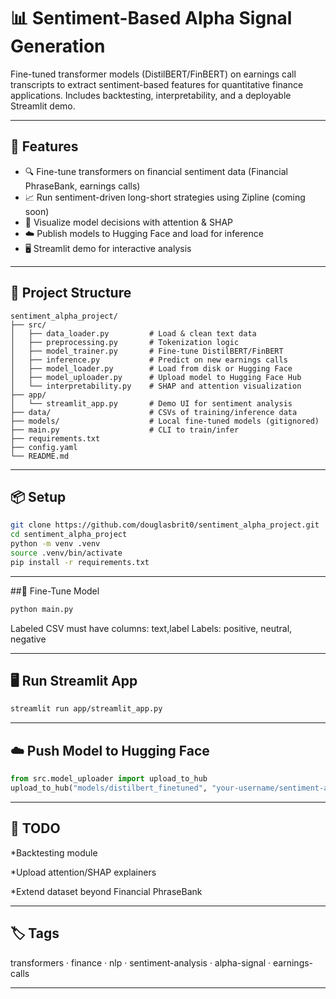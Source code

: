 # 📊 Sentiment-Based Alpha Signal Generation

Fine-tuned transformer models (DistilBERT/FinBERT) on earnings call transcripts to extract sentiment-based features for quantitative finance applications. Includes backtesting, interpretability, and a deployable Streamlit demo.

---

## 🚀 Features

- 🔍 Fine-tune transformers on financial sentiment data (Financial PhraseBank, earnings calls)
- 📈 Run sentiment-driven long-short strategies using Zipline (coming soon)
- 🧠 Visualize model decisions with attention & SHAP
- ☁️ Publish models to Hugging Face and load for inference
- 🖥️ Streamlit demo for interactive analysis

---

## 🧱 Project Structure

```text
sentiment_alpha_project/
├── src/
│   ├── data_loader.py         # Load & clean text data
│   ├── preprocessing.py       # Tokenization logic
│   ├── model_trainer.py       # Fine-tune DistilBERT/FinBERT
│   ├── inference.py           # Predict on new earnings calls
│   ├── model_loader.py        # Load from disk or Hugging Face
│   ├── model_uploader.py      # Upload model to Hugging Face Hub
│   └── interpretability.py    # SHAP and attention visualization
├── app/
│   └── streamlit_app.py       # Demo UI for sentiment analysis
├── data/                      # CSVs of training/inference data
├── models/                    # Local fine-tuned models (gitignored)
├── main.py                    # CLI to train/infer
├── requirements.txt
├── config.yaml
└── README.md
```

---

## 📦 Setup

```bash
git clone https://github.com/douglasbrit0/sentiment_alpha_project.git
cd sentiment_alpha_project
python -m venv .venv
source .venv/bin/activate
pip install -r requirements.txt
```

---

##🧪 Fine-Tune Model

```bash
python main.py
```

Labeled CSV must have columns: text,label
Labels: positive, neutral, negative

---

## 🖥️ Run Streamlit App

```bash
streamlit run app/streamlit_app.py
```

---

## ☁️ Push Model to Hugging Face

```python
from src.model_uploader import upload_to_hub
upload_to_hub("models/distilbert_finetuned", "your-username/sentiment-alpha-model", "your_hf_token")
```

---

## 🧠 TODO
 *Backtesting module

 *Upload attention/SHAP explainers

 *Extend dataset beyond Financial PhraseBank

---


## 🏷️ Tags
transformers · finance · nlp · sentiment-analysis · alpha-signal · earnings-calls

---
